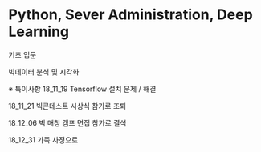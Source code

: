 # Python, Sever Administration, Deep Learning

기초 입문 

빅데이터 분석 및 시각화

※ 특이사항
18_11_19 Tensorflow 설치 문제 / 해결

18_11_21 빅콘테스트 시상식 참가로 조퇴

18_12_06 빅 매칭 캠프 면접 참가로 결석

18_12_31 가족 사정으로 
